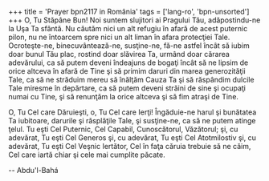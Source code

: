 +++
title = 'Prayer bpn2117 in România'
tags = ['lang-ro', 'bpn-unsorted']
+++
O, Tu Stăpâne Bun! Noi suntem slujitori ai Pragului Tău, adăpostindu-ne la Uşa Ta sfântă. Nu căutăm nici un alt refugiu în afară de acest puternic pilon, nu ne întoarcem spre nici un alt liman în afara protecţiei Tale. Ocroteşte-ne, binecuvântează-ne, susţine-ne, fă-ne astfel încât să iubim doar bunul Tău plac, rostind doar slăvirea Ta, urmând doar cărarea adevărului, ca să putem deveni îndeajuns de bogaţi încât să ne lipsim de orice altceva în afară de Tine şi să primim daruri din marea generozităţii Tale, ca să ne străduim mereu să înălţăm Cauza Ta şi să răspândim dulcile Tale miresme în depărtare, ca să putem deveni străini de sine şi ocupaţi numai cu Tine, şi să renunţăm la orice altceva şi să fim atraşi de Tine.

O, Tu Cel care Dăruieşti, o, Tu Cel care Ierţi! Îngăduie-ne harul şi bunătatea Ta iubitoare, darurile şi răsplăţile Tale, şi susţine-ne, ca să ne putem atinge ţelul. Tu eşti Cel Puternic, Cel Capabil, Cunoscătorul, Văzătorul; şi, cu adevărat, Tu eşti Cel Generos şi, cu adevărat, Tu eşti Cel Atotmilostiv şi, cu adevărat, Tu eşti Cel Veşnic Iertător, Cel în faţa căruia trebuie să ne căim, Cel care iartă chiar şi cele mai cumplite păcate.

-- Abdu'l-Bahá
